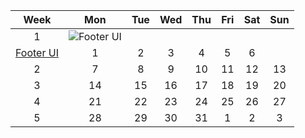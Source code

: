 |Week|Mon|Tue|Wed|Thu|Fri|Sat|Sun|
|:-:|:-:|:-:|:-:|:-:|:-:|:-:|:-:|
|1|![Footer UI](https://icodethis.com/images/projects/footer_ui.png)  
[Footer UI](https://www.icodethis.com/submissions/13220)|1|2|3|4|5|6|
|2|7|8|9|10|11|12|13|
|3|14|15|16|17|18|19|20|
|4|21|22|23|24|25|26|27|
|5|28|29|30|31|1|2|3|